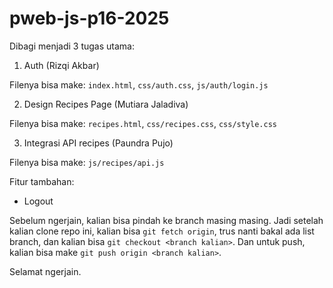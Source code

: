# pweb-js-p16-2025

Dibagi menjadi 3 tugas utama:

1. Auth (Rizqi Akbar)

Filenya bisa make: `index.html`, `css/auth.css`, `js/auth/login.js`

2. Design Recipes Page (Mutiara Jaladiva)

Filenya bisa make: `recipes.html`, `css/recipes.css`, `css/style.css`

3. Integrasi API recipes (Paundra Pujo)

Filenya bisa make: `js/recipes/api.js`

Fitur tambahan:

- Logout

Sebelum ngerjain, kalian bisa pindah ke branch masing masing. Jadi setelah kalian clone repo ini, kalian bisa `git fetch origin`, trus nanti bakal ada list branch, dan kalian bisa `git checkout <branch kalian>`. Dan untuk push, kalian bisa make `git push origin <branch kalian>`.

Selamat ngerjain.
